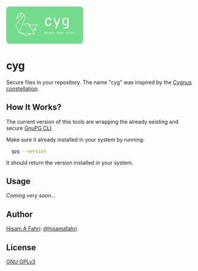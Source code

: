 <br/>
<a href="https://github.com/hisamafahri/cyg" target="blank_">
    <img height="100" alt="cyg" src="https://raw.githubusercontent.com/hisamafahri/cyg/encrypt/docs/assets/cyg-title.svg" />
</a>
<br/>


# cyg

Secure files in your repository. The name "cyg" was inspired by the [Cygnus constellation](https://en.wikipedia.org/wiki/Cygnus_(constellation)).

## How It Works?

The current version of this tools are wrapping the already existing and secure [GnuPG CLI](https://gnupg.org/).

Make sure it already installed in your system by running:

```bash
  gpg --version
```

It should return the version installed in your system.

## Usage

*Coming very soon...*

## Author

[Hisam A Fahri](https://hisamafahri.com): [@hisamafahri](https://github.com/hisamafahri)

## License

[GNU GPLv3](LICENSE)